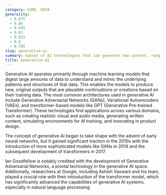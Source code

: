 ```yaml
---
category: CORE, DATA
generality:
  - 0.875
  - 0.86
  - 0.845
  - 0.83
  - 0.815
  - 0.8
  - 0.785
slug: generative-ai
summary: Subset of AI technologies that can generate new content, ranging from text and images to music and code, based on learned patterns and data.
title: Generative AI
---
```


Generative AI operates primarily through machine learning models that digest large amounts of data to understand and mimic the underlying patterns and structures of that data. This enables the models to produce new, original outputs that are plausible continuations or creations based on their training data. The most common architectures used in generative AI include Generative Adversarial Networks (GANs), Variational Autoencoders (VAEs), and transformer-based models like GPT (Generative Pre-trained Transformer). These technologies find applications across various domains, such as creating realistic visual and audio media, generating written content, simulating environments for AI training, and innovating in product design.

The concept of generative AI began to take shape with the advent of early neural networks, but it gained significant traction in the 2010s with the introduction of more sophisticated models like GANs in 2014 and the subsequent development of transformers in 2017.

Ian Goodfellow is notably credited with the development of Generative Adversarial Networks, a pivotal technology in the generative AI space. Additionally, researchers at Google, including Ashish Vaswani and his team, played a crucial role with their introduction of the transformer model, which has significantly advanced the capabilities of generative AI systems, especially in natural language processing.
